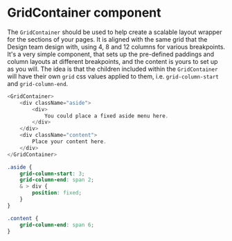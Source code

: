 # GridContainer component

The `GridContainer` should be used to help create a scalable layout wrapper for the sections of your pages. It is aligned with the same grid that the Design team design with, using 4, 8 and 12 columns for various breakpoints. It's a very simple component, that sets up the pre-defined paddings and column layouts at different breakpoints, and the content is yours to set up as you will. The idea is that the children included within the `GridContainer` will have their own `grid` css values applied to them, i.e. `grid-column-start` and `grid-column-end`.

```javascript
<GridContainer>
    <div className="aside">
        <div>
            You could place a fixed aside menu here.
        </div>
    </div>
    <div className="content">
        Place your content here.
    </div>
</GridContainer>
```

```css
.aside {
    grid-column-start: 3;
    grid-column-end: span 2;
    & > div {
        position: fixed;
    }
}

.content {
    grid-column-end: span 6;
}
```
